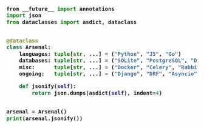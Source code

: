 <!-- Zero width character is used to put extra blank lines before and after code -->

<h3>
    
```python
​from __future__ import annotations
import json
from dataclasses import asdict, dataclass


@dataclass
class Arsenal:
    languages: tuple[str, ...] = ("Python", "JS", "Go")
    databases: tuple[str, ...] = ("SQLite", "PostgreSQL", "DynamoDB", "Redis")
    misc:      tuple[str, ...] = ("Docker", "Celery", "RabbitMQ", "Arq", "SQS")
    ongoing:   tuple[str, ...] = ("Django", "DRF", "Asyncio")

    def jsonify(self):
        return json.dumps(asdict(self), indent=4)


arsenal = Arsenal()
print(arsenal.jsonify())
​
```
</h3>
